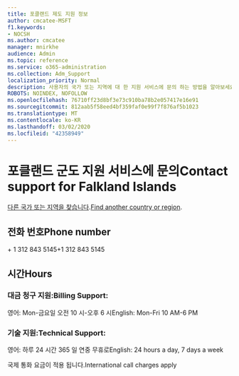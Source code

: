 ```yaml
---
title: 포클랜드 제도 지원 정보
author: cmcatee-MSFT
f1.keywords:
- NOCSH
ms.author: cmcatee
manager: mnirkhe
audience: Admin
ms.topic: reference
ms.service: o365-administration
ms.collection: Adm_Support
localization_priority: Normal
description: 사용자의 국가 또는 지역에 대 한 지원 서비스에 문의 하는 방법을 알아보세요.
ROBOTS: NOINDEX, NOFOLLOW
ms.openlocfilehash: 76710ff23d8bf3e73c910ba78b2e057417e16e91
ms.sourcegitcommit: 812aab5f58eed4bf359faf0e99f7f876af5b1023
ms.translationtype: MT
ms.contentlocale: ko-KR
ms.lasthandoff: 03/02/2020
ms.locfileid: "42358949"
---
```

# <a name="contact-support-for-falkland-islands"></a><span data-ttu-id="e838e-103">포클랜드 군도 지원 서비스에 문의</span><span class="sxs-lookup"><span data-stu-id="e838e-103">Contact support for Falkland Islands</span></span>

<span data-ttu-id="e838e-104">[다른 국가 또는 지역을 찾습니다](../contact-support-for-business-products.md).</span><span class="sxs-lookup"><span data-stu-id="e838e-104">[Find another country or region](../contact-support-for-business-products.md).</span></span>

## <a name="phone-number"></a><span data-ttu-id="e838e-105">전화 번호</span><span class="sxs-lookup"><span data-stu-id="e838e-105">Phone number</span></span>
<span data-ttu-id="e838e-106">+ 1 312 843 5145</span><span class="sxs-lookup"><span data-stu-id="e838e-106">+1 312 843 5145</span></span>

## <a name="hours"></a><span data-ttu-id="e838e-107">시간</span><span class="sxs-lookup"><span data-stu-id="e838e-107">Hours</span></span>
### <a name="billing-support"></a><span data-ttu-id="e838e-108">대금 청구 지원:</span><span class="sxs-lookup"><span data-stu-id="e838e-108">Billing Support:</span></span>

<span data-ttu-id="e838e-109">영어: Mon-금요일 오전 10 시-오후 6 시</span><span class="sxs-lookup"><span data-stu-id="e838e-109">English: Mon-Fri 10 AM-6 PM</span></span>

### <a name="technical-support"></a><span data-ttu-id="e838e-110">기술 지원:</span><span class="sxs-lookup"><span data-stu-id="e838e-110">Technical Support:</span></span>

<span data-ttu-id="e838e-111">영어: 하루 24 시간 365 일 연중 무휴로</span><span class="sxs-lookup"><span data-stu-id="e838e-111">English: 24 hours a day, 7 days a week</span></span>

<span data-ttu-id="e838e-112">국제 통화 요금이 적용 됩니다.</span><span class="sxs-lookup"><span data-stu-id="e838e-112">International call charges apply</span></span>
